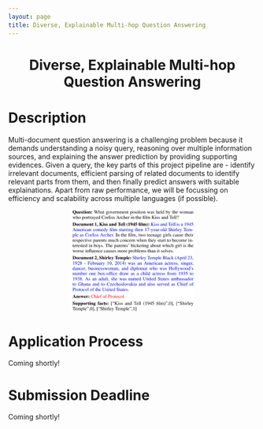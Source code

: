 ```yaml
---
layout: page
title: Diverse, Explainable Multi-hop Question Answering
---
```


<h1>
    <center>Diverse, Explainable Multi-hop Question Answering</center>
</h1>

# Description

Multi-document question answering is a challenging problem because it demands understanding a noisy query, reasoning over multiple information sources, and explaining the answer prediction by providing supporting evidences. Given a query, the key parts of this project pipeline are - identify irrelevant documents, efficient parsing of related documents to identify relevant parts from them, and then finally predict answers with suitable explainations. Apart from raw performance, we will be focussing on efficiency and scalability across multiple languages (if possible). 

<p align="center">
    <img src="assets/images/doc.png" width="50%">
</p>

# Application Process

Coming shortly!

# Submission Deadline

Coming shortly!

<div class="container">
    <div class="countdown-styled" data-date="Apr 17, 2021 23:59:59"></div>
</div>